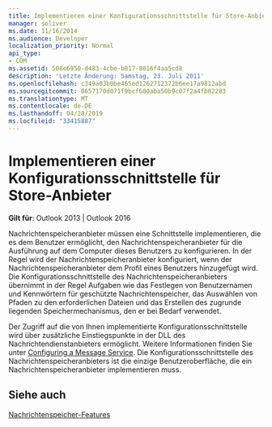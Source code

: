```yaml
---
title: Implementieren einer Konfigurationsschnittstelle für Store-Anbieter
manager: soliver
ms.date: 11/16/2014
ms.audience: Developer
localization_priority: Normal
api_type:
- COM
ms.assetid: 508e6950-d483-4cbe-b817-8016f4aa5cd8
description: 'Letzte Änderung: Samstag, 23. Juli 2011'
ms.openlocfilehash: c349a03b0be465ed1262712372b6ee17a9812abd
ms.sourcegitcommit: 8657170d071f9bcf680aba50b9c07f2a4fb82283
ms.translationtype: MT
ms.contentlocale: de-DE
ms.lasthandoff: 04/28/2019
ms.locfileid: "33415887"
---
```

# <a name="implementing-a-configuration-interface-for-message-store-providers"></a>Implementieren einer Konfigurationsschnittstelle für Store-Anbieter

  
  
**Gilt für**: Outlook 2013 | Outlook 2016 
  
Nachrichtenspeicheranbieter müssen eine Schnittstelle implementieren, die es dem Benutzer ermöglicht, den Nachrichtenspeicheranbieter für die Ausführung auf dem Computer dieses Benutzers zu konfigurieren. In der Regel wird der Nachrichtenspeicheranbieter konfiguriert, wenn der Nachrichtenspeicheranbieter dem Profil eines Benutzers hinzugefügt wird. Die Konfigurationsschnittstelle des Nachrichtenspeicheranbieters übernimmt in der Regel Aufgaben wie das Festlegen von Benutzernamen und Kennwörtern für geschützte Nachrichtenspeicher, das Auswählen von Pfaden zu den erforderlichen Dateien und das Erstellen des zugrunde liegenden Speichermechanismus, den er bei Bedarf verwendet.
  
Der Zugriff auf die von Ihnen implementierte Konfigurationsschnittstelle wird über zusätzliche Einstiegspunkte in der DLL des Nachrichtendienstanbieters ermöglicht. Weitere Informationen finden Sie unter [Configuring a Message Service](configuring-a-message-service.md). Die Konfigurationsschnittstelle des Nachrichtenspeicheranbieters ist die einzige Benutzeroberfläche, die ein Nachrichtenspeicheranbieter implementieren muss.
  
## <a name="see-also"></a>Siehe auch



[Nachrichtenspeicher-Features](message-store-features.md)

